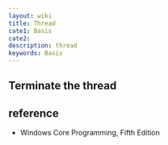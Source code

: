 ```yaml
---
layout: wiki
title: Thread
cate1: Basis
cate2:
description: thread
keywords: Basis
---
```


## Terminate the thread

## reference

*  Windows Core Programming, Fifth Edition